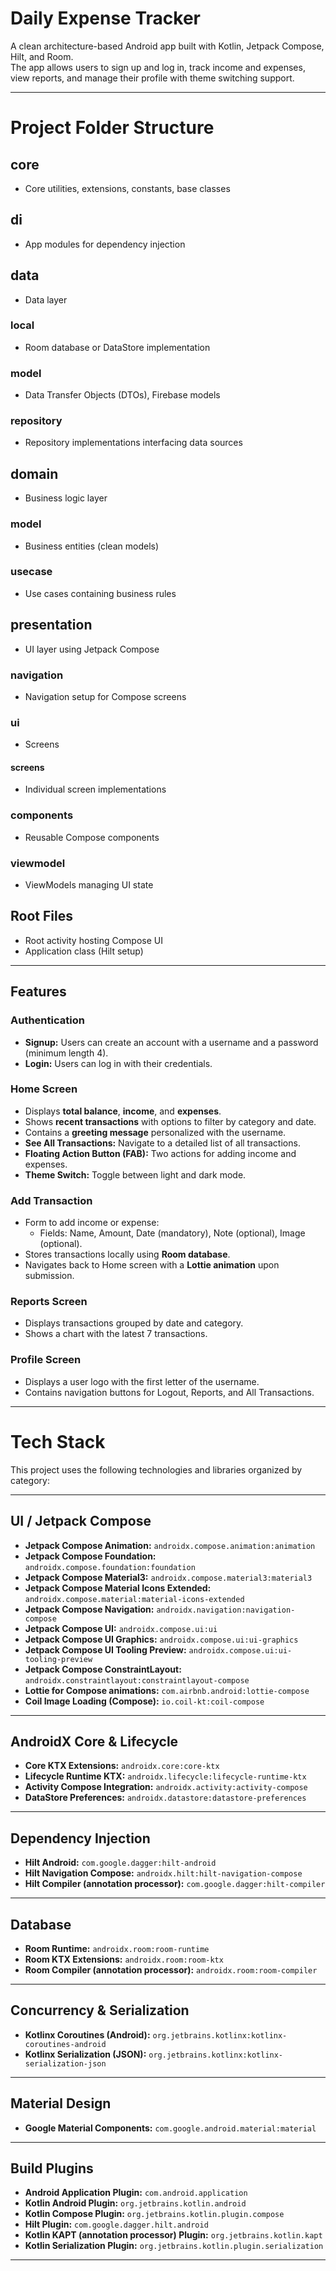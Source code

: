 # Daily Expense Tracker

A clean architecture-based Android app built with Kotlin, Jetpack Compose, Hilt, and Room.  
The app allows users to sign up and log in, track income and expenses, view reports, and manage their profile with theme switching support.

---

# Project Folder Structure

## core
- Core utilities, extensions, constants, base classes

## di
- App modules for dependency injection

## data
- Data layer

### local
- Room database or DataStore implementation

### model
- Data Transfer Objects (DTOs), Firebase models

### repository
- Repository implementations interfacing data sources

## domain
- Business logic layer

### model
- Business entities (clean models)

### usecase
- Use cases containing business rules

## presentation
- UI layer using Jetpack Compose

### navigation
- Navigation setup for Compose screens

### ui
- Screens

#### screens
- Individual screen implementations

### components
- Reusable Compose components

### viewmodel
- ViewModels managing UI state

## Root Files
-  Root activity hosting Compose UI
-  Application class (Hilt setup)

---

## Features

### Authentication
- **Signup:** Users can create an account with a username and a password (minimum length 4).
- **Login:** Users can log in with their credentials.
  
### Home Screen
- Displays **total balance**, **income**, and **expenses**.
- Shows **recent transactions** with options to filter by category and date.
- Contains a **greeting message** personalized with the username.
- **See All Transactions:** Navigate to a detailed list of all transactions.
- **Floating Action Button (FAB):** Two actions for adding income and expenses.
- **Theme Switch:** Toggle between light and dark mode.

### Add Transaction
- Form to add income or expense:
  - Fields: Name, Amount, Date (mandatory), Note (optional), Image (optional).
- Stores transactions locally using **Room database**.
- Navigates back to Home screen with a **Lottie animation** upon submission.

### Reports Screen
- Displays transactions grouped by date and category.
- Shows a chart with the latest 7 transactions.

### Profile Screen
- Displays a user logo with the first letter of the username.
- Contains navigation buttons for Logout, Reports, and All Transactions.

---

# Tech Stack

This project uses the following technologies and libraries organized by category:

---

## UI / Jetpack Compose

- **Jetpack Compose Animation:** `androidx.compose.animation:animation`  
- **Jetpack Compose Foundation:** `androidx.compose.foundation:foundation`  
- **Jetpack Compose Material3:** `androidx.compose.material3:material3`  
- **Jetpack Compose Material Icons Extended:** `androidx.compose.material:material-icons-extended`  
- **Jetpack Compose Navigation:** `androidx.navigation:navigation-compose`  
- **Jetpack Compose UI:** `androidx.compose.ui:ui`  
- **Jetpack Compose UI Graphics:** `androidx.compose.ui:ui-graphics`  
- **Jetpack Compose UI Tooling Preview:** `androidx.compose.ui:ui-tooling-preview`  
- **Jetpack Compose ConstraintLayout:** `androidx.constraintlayout:constraintlayout-compose`  
- **Lottie for Compose animations:** `com.airbnb.android:lottie-compose`  
- **Coil Image Loading (Compose):** `io.coil-kt:coil-compose`  

---

## AndroidX Core & Lifecycle

- **Core KTX Extensions:** `androidx.core:core-ktx`  
- **Lifecycle Runtime KTX:** `androidx.lifecycle:lifecycle-runtime-ktx`  
- **Activity Compose Integration:** `androidx.activity:activity-compose`  
- **DataStore Preferences:** `androidx.datastore:datastore-preferences`  

---

## Dependency Injection

- **Hilt Android:** `com.google.dagger:hilt-android`  
- **Hilt Navigation Compose:** `androidx.hilt:hilt-navigation-compose`  
- **Hilt Compiler (annotation processor):** `com.google.dagger:hilt-compiler`  

---

## Database

- **Room Runtime:** `androidx.room:room-runtime`  
- **Room KTX Extensions:** `androidx.room:room-ktx`  
- **Room Compiler (annotation processor):** `androidx.room:room-compiler`  

---

## Concurrency & Serialization

- **Kotlinx Coroutines (Android):** `org.jetbrains.kotlinx:kotlinx-coroutines-android`  
- **Kotlinx Serialization (JSON):** `org.jetbrains.kotlinx:kotlinx-serialization-json`  

---

## Material Design

- **Google Material Components:** `com.google.android.material:material`  

---

## Build Plugins

- **Android Application Plugin:** `com.android.application`  
- **Kotlin Android Plugin:** `org.jetbrains.kotlin.android`  
- **Kotlin Compose Plugin:** `org.jetbrains.kotlin.plugin.compose`  
- **Hilt Plugin:** `com.google.dagger.hilt.android`  
- **Kotlin KAPT (annotation processor) Plugin:** `org.jetbrains.kotlin.kapt`  
- **Kotlin Serialization Plugin:** `org.jetbrains.kotlin.plugin.serialization`  

---


